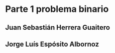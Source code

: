<h1> Parte 1 problema binario </h1>
<h2> Juan Sebastián Herrera Guaitero</h2>
<h2> Jorge Luís Espósito Albornoz </h2>
